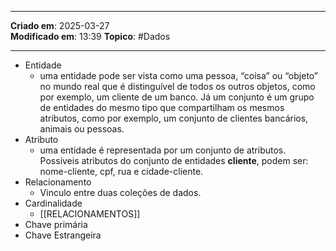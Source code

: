 ***
**Criado em**: 2025-03-27  
**Modificado em**: 13:39
**Topico**: #Dados 
***
- Entidade
	- uma entidade pode ser vista como uma pessoa, “coisa” ou “objeto” no mundo real que é distinguível de todos os outros objetos, como por exemplo, um cliente de um banco. Já um conjunto é um grupo de entidades do mesmo tipo que compartilham os mesmos atributos, como por exemplo, um conjunto de clientes bancários, animais ou pessoas.
- Atributo
	- uma entidade é representada por um conjunto de atributos. Possíveis atributos do conjunto de entidades **cliente**, podem ser: nome-cliente, cpf, rua e cidade-cliente.
- Relacionamento
	- Vinculo entre duas coleções de dados.
- Cardinalidade
	- [[RELACIONAMENTOS]]
- Chave primária
- Chave Estrangeira